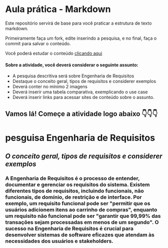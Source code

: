 # Aula prática - Markdown

Este repositório servirá de base para você praticar a estrutura de texto markdown. 

Primeiramente faça um fork, edite inserindo a pesquisa, e no final, faça o commit para salvar o conteúdo.

Você poderá estudar o conteúdo [clicando aqui](https://docs.pipz.com/central-de-ajuda/learning-center/guia-basico-de-markdown#open)

#### Sobre a atividade, você deverá considerar o seguinte assunto:

- A pesquisa descritiva será sobre Engenharia de Requisitos
- Destaque o conceito geral, tipos de requisitos e considerer exemplos
- Deverá conter no mínimo 2 imagens
- Deverá inserir uma tabela comparativa, exemplicando o use case
- Deverá inserir links para acessar sites de conteúdo sobre o assunto.


## Vamos lá! Começe a atividade logo abaixo 👇👇👇


# pesguisa Engenharia de Requisitos

##  _O conceito geral, tipos de requisitos e considerer exemplos_
### A Engenharia de Requisitos é o processo de entender, documentar e gerenciar os requisitos do sistema. Existem diferentes tipos de requisitos, incluindo funcionais, não funcionais, de domínio, de restrição e de interface. Por exemplo, um requisito funcional pode ser "permitir que os usuários adicionem itens ao carrinho de compras", enquanto um requisito não funcional pode ser "garantir que 99,99% das transações sejam processadas em menos de um segundo". O sucesso na Engenharia de Requisitos é crucial para desenvolver sistemas de software eficazes que atendam às necessidades dos usuários e stakeholders.

